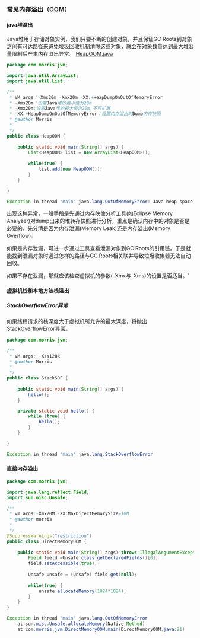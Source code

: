 ### 常见内存溢出（OOM）
#### java堆溢出
Java堆用于存储对象实例，我们只要不断的创建对象，并且保证GC Roots到对象之间有可达路径来避免垃圾回收机制清除这些对象，就会在对象数量达到最大堆容量限制后产生内存溢出异常。
[HeapOOM.java](jvm/src/main/java/com/morris/jvm)
```java
package com.morris.jvm;

import java.util.ArrayList;
import java.util.List;

/**
 * VM args：-Xms20m -Xmx20m -XX:+HeapDumpOnOutOfMemoryError
 * -Xms20m：设置Java堆的最小值为20m
 * -Xmx20m:设置Java堆的最大值为20m,不可扩展
 * -XX:+HeapDumpOnOutOfMemoryError：设置内存溢出时Dump内存快照
 * @author Morris
 *
 */
public class HeapOOM {
	
	public static void main(String[] args) {
		List<HeapOOM> list = new ArrayList<HeapOOM>();
		
		while(true) {
			list.add(new HeapOOM());
		}
	}

}
```
```java
Exception in thread "main" java.lang.OutOfMemoryError: Java heap space
```
出现这种异常，一般手段是先通过内存映像分析工具(如Eclipse Memory Analyzer)对dump出来的堆转存快照进行分析，重点是确认内存中的对象是否是必要的，先分清是因为内存泄漏(Memory Leak)还是内存溢出(Memory Overflow)。

如果是内存泄漏，可进一步通过工具查看泄漏对象到GC Roots的引用链。于是就能找到泄漏对象时通过怎样的路径与GC Roots相关联并导致垃圾收集器无法自动回收。

如果不存在泄漏，那就应该检查虚拟机的参数(-Xmx与-Xms)的设置是否适当。`

#### 虚拟机栈和本地方法栈溢出
##### StackOverflowError异常
如果线程请求的栈深度大于虚拟机所允许的最大深度，将抛出StackOverflowError异常。

```java
package com.morris.jvm;

/**
 * VM args: -Xss128k
 * @author Morris
 *
 */
public class StackSOF {
	
	public static void main(String[] args) {
		hello();
	}

	private static void hello() {
		while (true) {
			hello();
		}
	}

}
```
```java
Exception in thread "main" java.lang.StackOverflowError
```

#### 直接内存溢出
```java
package com.morris.jvm;

import java.lang.reflect.Field;
import sun.misc.Unsafe;

/**
 * vm args:-Xmx20M -XX:MaxDirectMemorySize=10M
 * @author morris
 *
 */
@SuppressWarnings("restriction")
public class DirectMemoryOOM {
	
	public static void main(String[] args) throws IllegalArgumentException, IllegalAccessException {
		Field field =Unsafe.class.getDeclaredFields()[0];
		field.setAccessible(true);
		
		Unsafe unsafe = (Unsafe) field.get(null);
		
		while(true) {
			unsafe.allocateMemory(1024*1024);
		}
	}
}
```
```java
Exception in thread "main" java.lang.OutOfMemoryError
	at sun.misc.Unsafe.allocateMemory(Native Method)
	at com.morris.jvm.DirectMemoryOOM.main(DirectMemoryOOM.java:21)
```